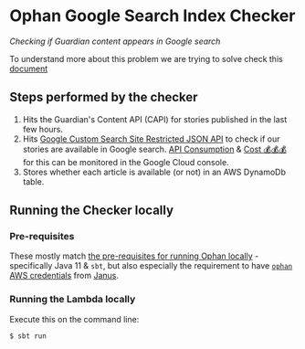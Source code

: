 # Ophan Google Search Index Checker

_Checking if Guardian content appears in Google search_
 
To understand more about this problem we are trying to solve check this [document](https://docs.google.com/document/d/1lWOM-6mkGaPsI0YpF2HjrkI--6X1AlinaeIOhfmCy4I/edit?hl=en-GB&forcehl=1) 

## Steps performed by the checker

1. Hits the Guardian's Content API (CAPI) for stories published in the last few hours. 
2. Hits [Google Custom Search Site Restricted JSON API](https://developers.google.com/custom-search/v1/site_restricted_api)
   to check if our stories are available in Google search.
   [API Consumption](https://console.cloud.google.com/apis/api/customsearch.googleapis.com/metrics?project=ophan-reborn-2017) &
   [Cost 💰💰💰](https://console.cloud.google.com/apis/api/customsearch.googleapis.com/cost?project=ophan-reborn-2017)
   for this can be monitored in the Google Cloud console.
3. Stores whether each article is available (or not) in an AWS DynamoDb table.

## Running the Checker locally

### Pre-requisites

These mostly match [the pre-requisites for running Ophan locally](https://github.com/guardian/ophan/blob/main/docs/developing-ophan/running-ophan-locally.md#pre-requisites) -
specifically Java 11 & `sbt`, but also especially the requirement to have
[`ophan` AWS credentials](https://janus.gutools.co.uk/credentials?permissionId=ophan-dev)
from [Janus](https://janus.gutools.co.uk/).

### Running the Lambda locally

Execute this on the command line:

```bash
$ sbt run
```